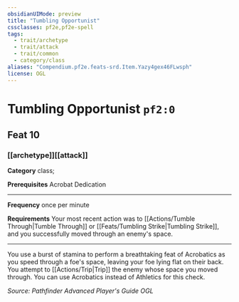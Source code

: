 ```yaml
---
obsidianUIMode: preview
title: "Tumbling Opportunist"
cssclasses: pf2e,pf2e-spell
tags:
  - trait/archetype
  - trait/attack
  - trait/common
  - category/class
aliases: "Compendium.pf2e.feats-srd.Item.Yazy4gex46FLwsph"
license: OGL
---
```

# Tumbling Opportunist `pf2:0`
## Feat 10
### [[archetype]][[attack]]

**Category** class; 



**Prerequisites** Acrobat Dedication
* * *
**Frequency** once per minute

**Requirements** Your most recent action was to [[Actions/Tumble Through|Tumble Through]] or [[Feats/Tumbling Strike|Tumbling Strike]], and you successfully moved through an enemy's space.

* * *

You use a burst of stamina to perform a breathtaking feat of Acrobatics as you speed through a foe's space, leaving your foe lying flat on their back. You attempt to [[Actions/Trip|Trip]] the enemy whose space you moved through. You can use Acrobatics instead of Athletics for this check.

*Source: Pathfinder Advanced Player's Guide*
*OGL*